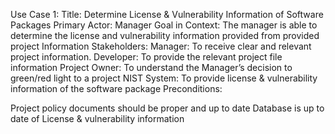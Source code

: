 
Use Case 1: 
Title: Determine License & Vulnerability Information of Software Packages 
Primary Actor: Manager 
Goal in Context: The manager is able to determine the license and vulnerability information provided from provided project Information 
Stakeholders: 
Manager: To receive clear and relevant project information. 
Developer: To provide the relevant project file information
Project Owner: To understand the Manager’s decision to green/red light to a project 
NIST System: To provide license & vulnerability information of the software package
Preconditions: 

Project policy documents should be proper and up to date 
Database is up to date of License & vulnerability information 







